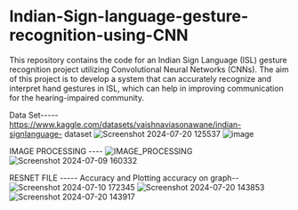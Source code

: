 # Indian-Sign-language-gesture-recognition-using-CNN
This repository contains the code for an Indian Sign Language (ISL) gesture recognition project utilizing Convolutional Neural Networks (CNNs). The aim of this project is to develop a system that can accurately recognize and interpret hand gestures in ISL, which can help in improving communication for the hearing-impaired community.


Data Set-----
https://www.kaggle.com/datasets/vaishnaviasonawane/indian-signlanguage-
dataset 
![Screenshot 2024-07-20 125537](https://github.com/user-attachments/assets/b8ea173e-dac8-4051-b999-8c4e100f9ab9)
![image](https://github.com/user-attachments/assets/df36992f-65fc-4603-ba19-ec973760aa66)


IMAGE PROCESSING ----
![IMAGE_PROCESSING](https://github.com/user-attachments/assets/c3861a59-d505-45df-b942-f6c9a0ede1f0)
![Screenshot 2024-07-09 160332](https://github.com/user-attachments/assets/78f14945-61e4-4ec1-a4f6-f365edf2cef0)


RESNET FILE -----
Accuracy and Plotting accuracy on graph--
![Screenshot 2024-07-10 172345](https://github.com/user-attachments/assets/5e880d66-53bd-4e2c-8606-67a160e0358b)
![Screenshot 2024-07-20 143853](https://github.com/user-attachments/assets/4417da30-c185-4497-a61e-c3990c8ece45)
![Screenshot 2024-07-20 143917](https://github.com/user-attachments/assets/03dbd1a2-b250-4026-b364-25537b2f354b)
